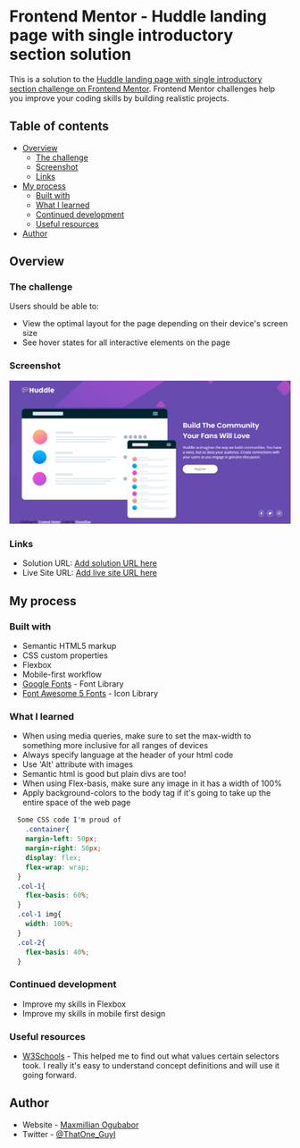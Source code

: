 # Frontend Mentor - Huddle landing page with single introductory section solution

This is a solution to the [Huddle landing page with single introductory section challenge on Frontend Mentor](https://www.frontendmentor.io/challenges/huddle-landing-page-with-a-single-introductory-section-B_2Wvxgi0). Frontend Mentor challenges help you improve your coding skills by building realistic projects. 

## Table of contents

- [Overview](#overview)
  - [The challenge](#the-challenge)
  - [Screenshot](#screenshot)
  - [Links](#links)
- [My process](#my-process)
  - [Built with](#built-with)
  - [What I learned](#what-i-learned)
  - [Continued development](#continued-development)
  - [Useful resources](#useful-resources)
- [Author](#author)

## Overview

### The challenge

Users should be able to:

- View the optimal layout for the page depending on their device's screen size
- See hover states for all interactive elements on the page

### Screenshot

![](./images/screenshot.png)

### Links

- Solution URL: [Add solution URL here](https://your-solution-url.com)
- Live Site URL: [Add live site URL here](https://your-live-site-url.com)

## My process

### Built with

- Semantic HTML5 markup
- CSS custom properties
- Flexbox
- Mobile-first workflow
- [Google Fonts](https://fonts.google.com/) - Font Library
- [Font Awesome 5 Fonts](https://fontawesome.com/) - Icon Library

### What I learned

- When using media queries, make sure to set the max-width to something more inclusive for all ranges of devices
- Always specify language at the header of your html code
- Use 'Alt' attribute with images 
- Semantic html is good but plain divs are too!
- When using Flex-basis, make sure any image in it has a width of 100%
- Apply background-colors to the body tag if it's going to take up the entire space of the web page

```css
  Some CSS code I'm proud of
    .container{
    margin-left: 50px;
    margin-right: 50px;
    display: flex;
    flex-wrap: wrap;
  }
  .col-1{
    flex-basis: 60%;
  }
  .col-1 img{
    width: 100%;
  }
  .col-2{
    flex-basis: 40%;
  }
```

### Continued development

- Improve my skills in Flexbox
- Improve my skills in mobile first design

### Useful resources

- [W3Schools](https://www.w3schools.com//) - This helped me to find out what values certain selectors took. I really it's easy to understand concept definitions and will use it going forward.

## Author

- Website - [Maxmillian Ogubabor](https://max-kolbe.maximilianogbua.repl.co/a)
- Twitter - [@ThatOne_GuyI](https://www.twitter.com/ThatOne_GuyI)

